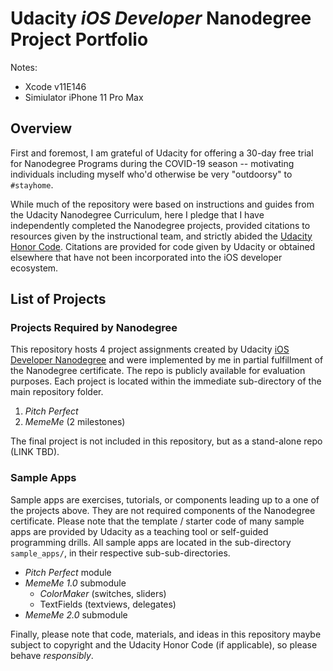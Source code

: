 # Udacity _iOS Developer_ Nanodegree Project Portfolio

Notes:
  - Xcode v11E146
  - Simiulator iPhone 11 Pro Max

## Overview

First and foremost, I am grateful of Udacity for offering a 30-day free trial for Nanodegree Programs during the COVID-19 season -- motivating individuals including myself who'd otherwise be very "outdoorsy" to `#stayhome`.

While much of the repository were based on instructions and guides from the Udacity Nanodegree Curriculum, here I pledge that I have independently completed the Nanodegree projects, provided citations to resources given by the instructional team, and strictly abided the [Udacity Honor Code](https://www.udacity.com/legal/en-us/community-guidelines). Citations are provided for code given by Udacity or obtained elsewhere that have not been incorporated into the iOS developer ecosystem.

## List of Projects

### Projects Required by Nanodegree

This repository hosts 4 project assignments created by Udacity [iOS Developer Nanodegree](https://www.udacity.com/course/ios-developer-nanodegree--nd003) and were implemented by me in partial fulfillment of the Nanodegree certificate. The repo is publicly available for evaluation purposes. Each project is located within the immediate sub-directory of the main repository folder.

1. _Pitch Perfect_
2. _MemeMe_ (2 milestones)

The final project is not included in this repository, but as a stand-alone repo (LINK TBD).

### Sample Apps

Sample apps are exercises, tutorials, or components leading up to a one of the projects above. They are not required components of the Nanodegree certificate. Please note that the template / starter code of many sample apps are provided by Udacity as a teaching tool or self-guided programming drills. All sample apps are located in the sub-directory `sample_apps/`, in their respective sub-sub-directories.

* _Pitch Perfect_ module
* _MemeMe 1.0_ submodule
  - _ColorMaker_ (switches, sliders)
  - TextFields (textviews, delegates)
* _MemeMe 2.0_ submodule


Finally, please note that code, materials, and ideas in this repository maybe subject to copyright and the Udacity Honor Code (if applicable), so please behave _responsibly_.
